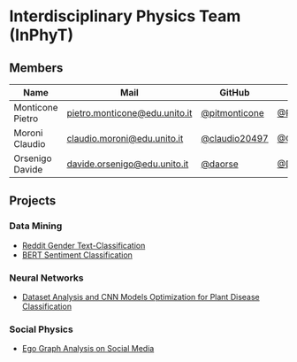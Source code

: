 # Interdisciplinary Physics Team (InPhyT)

## Members 

| Name  | Mail | GitHub | Twitter |
| ---- | ---- | ---- | ---- |
| Monticone Pietro | [pietro.monticone@edu.unito.it](pietro.monticone@edu.unito.it) | [@pitmonticone](https://github.com/pitmonticone) | [@PietroMonticone](https://twitter.com/PietroMonticone) |
| Moroni Claudio | [claudio.moroni@edu.unito.it](claudio.moroni@edu.unito.it) | [@claudio20497](https://github.com/claudio20497) |[@ClaudioMoroni3](https://twitter.com/ClaudioMoroni3)|
| Orsenigo Davide |[davide.orsenigo@edu.unito.it](davide.orsenigo@edu.unito.it) | [@daorse](https://github.com/daorse) | [@DavideOrsenigo](https://mobile.twitter.com/DavideOrsenigo)|

## Projects

### Data Mining 

* [Reddit Gender Text-Classification](https://inphyt.github.io/DataMiningChallange/)
* [BERT Sentiment Classification](https://inphyt.github.io/DataMiningBert/)

### Neural Networks
* [Dataset Analysis and CNN Models Optimization for Plant Disease Classification](https://inphyt.github.io/NeuralNetworksProject/)

### Social Physics

* [Ego Graph Analysis on Social Media](https://inphyt.github.io/SocialPhysicsProject/)
